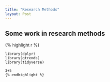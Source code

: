 ```yaml
---
title: "Research Methods"
layout: Post
---
```


## Some work in research methods

{% highlight r %}
```{r}
library(dplyr)
library(gtrends)
library(tidyverse)

3+5
{% endhighlight %}

